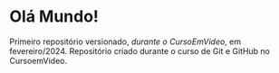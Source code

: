 # Olá Mundo!
 Primeiro repositório versionado, *durante o CursoEmVideo*, em fevereiro/2024.
 Repositório criado durante o curso de Git e GitHub no CursoemVideo.
